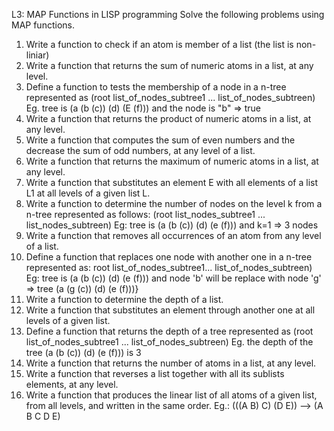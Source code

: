 L3: MAP Functions in LISP programming
Solve the following problems using MAP functions.
1. Write a function to check if an atom is member of a list (the list is non-liniar)
2. Write a function that returns the sum of numeric atoms in a list, at any level.
3. Define a function to tests the membership of a node in a n-tree represented as (root list_of_nodes_subtree1 ... list_of_nodes_subtreen)
Eg. tree is (a (b (c)) (d) (E (f))) and the node is "b" => true
4. Write a function that returns the product of numeric atoms in a list, at any level.
5. Write a function that computes the sum of even numbers and the decrease the sum of odd numbers, at any level of a list.
6. Write a function that returns the maximum of numeric atoms in a list, at any level.
7. Write a function that substitutes an element E with all elements of a list L1 at all levels of a given list L.
8. Write a function to determine the number of nodes on the level k from a n-tree represented as follows: (root list_nodes_subtree1 ... list_nodes_subtreen)
Eg: tree is (a (b (c)) (d) (e (f))) and k=1 => 3 nodes
9. Write a function that removes all occurrences of an atom from any level of a list.
10. Define a function that replaces one node with another one in a n-tree represented as: root list_of_nodes_subtree1... list_of_nodes_subtreen)
Eg: tree is (a (b (c)) (d) (e (f))) and node 'b' will be replace with node 'g' => tree (a (g (c)) (d) (e (f)))}
11. Write a function to determine the depth of a list.
12. Write a function that substitutes an element through another one at all levels of a given list.
13. Define a function that returns the depth of a tree represented as (root list_of_nodes_subtree1 ... list_of_nodes_subtreen)
Eg. the depth of the tree (a (b (c)) (d) (e (f))) is 3
14. Write a function that returns the number of atoms in a list, at any level.
15. Write a function that reverses a list together with all its sublists elements, at any level.
16. Write a function that produces the linear list of all atoms of a given list, from all levels, and written in the same order. Eg.: (((A B) C) (D E)) --> (A B C D E)
